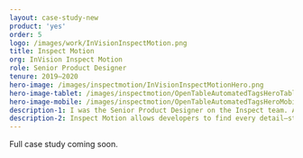 ```yaml
---
layout: case-study-new
product: 'yes'
order: 5
logo: /images/work/InVisionInspectMotion.png
title: Inspect Motion
org: InVision Inspect Motion
role: Senior Product Designer
tenure: 2019–2020
hero-image: /images/inspectmotion/InVisionInspectMotionHero.png
hero-image-tablet: /images/inspectmotion/OpenTableAutomatedTagsHeroTablet.png
hero-image-mobile: /images/inspectmotion/OpenTableAutomatedTagsHeroMobile.png
description-1: I was the Senior Product Designer on the Inspect team. As part of our larger effort to redesign the cloud platform from the ground up, I redesigned the entire Inspect UI, Selection Mechanics, and Asset Manager. I also led the design of a 0–1 tool called Inspect Motion, a type of designer/developer collaboration tool that had never existed in our industry before.
description-2: Inspect Motion allows developers to find every detail—start and end values, duration, delay, and easing curve—for any animating property on any element from the designer’s prototype. To enable this redesign and new product vertical, I designed and re-factored large portions of the Helios design system, defined processes, managed contributions, and helped implement a tool for measuring system adoption.
---
```


<div class="c-wrap__project" markdown=1>

<div class="c-message">
  <p>Full case study coming soon.</p>
</div>

</div>

